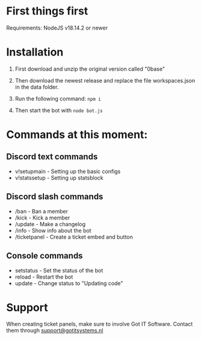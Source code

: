 # First things first
Requirements: NodeJS v18.14.2 or newer

# Installation
1. First download and unzip the original version called "0base"
2. Then download the newest release and replace the file workspaces.json in the data folder.
3. Run the following command:
```npm i```

4. Then start the bot with 
```node bot.js```

# Commands at this moment:

## Discord text commands
- v!setupmain - Setting up the basic configs
- v!statssetup - Setting up statsblock

## Discord slash commands
- /ban - Ban a member
- /kick - Kick a member
- /update - Make a changelog
- /info - Show info about the bot
- /ticketpanel - Create a ticket embed and button

## Console commands
- setstatus - Set the status of the bot
- reload - Restart the bot
- update - Change status to "Updating code"

# Support
When creating ticket panels, make sure to involve Got IT Software.
Contact them through support@gotitsystems.nl
